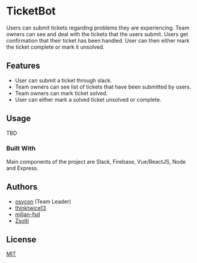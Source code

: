 # TicketBot

Users can submit tickets regarding problems they are experiencing.
Team owners can see and deal with the tickets that the users submit.
Users get confirmation that their ticket has been handled. User can then either mark the ticket complete or mark it unsolved.

## Features

- User can submit a ticket through slack.
- Team owners can see list of tickets that have been submitted by users.
- Team owners can mark ticket solved.
- User can either mark a solved ticket unsolved or complete.

## Usage

TBD

### Built With

Main components of the project are Slack, Firebase, Vue/ReactJS, Node and Express.

## Authors

* [osycon](https://github.com/osycon) (Team Leader)
* [thinktwice13](https://github.com/thinktwice13)
* [miljan-fsd](https://github.com/miljan-fsd)
* [Zsolti](https://github.com/zsoltime)

## License

[MIT](https://tldrlegal.com/license/mit-license)
